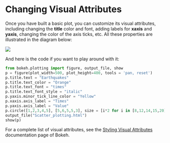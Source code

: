 # **Changing Visual Attributes**
Once you have built a basic plot, you can customize its visual attributes, including changing the **title** color and font, adding labels for **xaxis** and **yaxis**, changing the color of the axis ticks, etc. All these properties are illustrated in the diagram below:

![](https://img-c.udemycdn.com/redactor/raw/2018-02-20_12-58-41-61fde32e445923113a5aa9948679621a.png)

And here is the code if you want to play around with it:
```py
from bokeh.plotting import figure, output_file, show
p = figure(plot_width=500, plot_height=400, tools = 'pan, reset')
p.title.text = "Earthquakes"
p.title.text_color = "Orange"
p.title.text_font = "times"
p.title.text_font_style = "italic"
p.yaxis.minor_tick_line_color = "Yellow"
p.xaxis.axis_label = "Times"
p.yaxis.axis_label = "Value"
p.circle([1,2,3,4,5], [5,6,5,5,3], size = [i*2 for i in [8,12,14,15,20]], color="red", alpha=0.5)
output_file("Scatter_plotting.html")
show(p)
```
For a complete list of visual attributes, see the [Styling Visual Attributes](https://docs.bokeh.org/en/latest/docs/user_guide/styling.html) documentation page of Bokeh.

